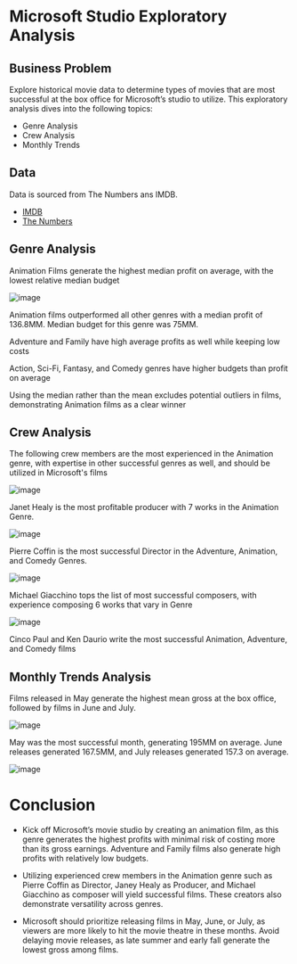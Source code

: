 # Microsoft Studio Exploratory Analysis

## Business Problem

Explore historical movie data to determine types of movies that are most successful at the box office for Microsoft’s studio to utilize. This exploratory analysis dives into the following topics:
* Genre Analysis
* Crew Analysis
* Monthly Trends


## Data

Data is sourced from The Numbers ans IMDB.

* [IMDB](https://www.imdb.com/)
* [The Numbers](https://www.the-numbers.com/)

## Genre Analysis

Animation Films generate the highest median profit on average, with the lowest relative median budget

![image](https://user-images.githubusercontent.com/71892324/137145150-0a79dbf7-7e74-4817-98ce-157cb978636a.png)

Animation films outperformed all other genres with a median profit of 136.8MM.  Median budget for this genre was 75MM.

Adventure and Family have high average profits as well while keeping low costs

Action, Sci-Fi, Fantasy, and Comedy genres have higher budgets than profit on average

Using the median rather than the mean excludes potential outliers in films, demonstrating Animation films as a clear winner

## Crew Analysis

The following crew members are the most experienced in the Animation genre, with expertise in other successful genres as well, and should be utilized in Microsoft's films

![image](https://user-images.githubusercontent.com/71892324/137145435-7688b184-a379-434b-87b1-cc13240b27fb.png)

Janet Healy is the most profitable producer with 7 works in the Animation Genre. 

![image](https://user-images.githubusercontent.com/71892324/137145472-c523f80e-d69e-4e01-926a-aa6b65bd26a6.png)

Pierre Coffin is the most successful Director in the Adventure, Animation, and Comedy Genres.

![image](https://user-images.githubusercontent.com/71892324/137145483-7f8805a3-34d4-4518-aca5-7634080dc1e4.png)

Michael Giacchino tops the list of most successful composers, with experience composing 6 works that vary in Genre

![image](https://user-images.githubusercontent.com/71892324/137145489-68ea0177-6714-4dec-84d2-538e5d461c00.png)

Cinco Paul and Ken Daurio write the most successful Animation,  Adventure, and Comedy films

## Monthly Trends Analysis

Films released in May generate the highest mean gross at the box office, followed by films in June and July.

![image](https://user-images.githubusercontent.com/71892324/137145519-8a0ba906-ef8d-455d-85ba-d4fe275dbb21.png)

May was the most successful month, generating 195MM on average. June releases generated 167.5MM, and July releases generated 157.3 on average.

![image](https://user-images.githubusercontent.com/71892324/137145541-e000e78e-1b56-43ae-9e6f-7f7eb39f9575.png)


# Conclusion

* Kick off Microsoft’s movie studio
by creating an animation film, as this genre generates the highest profits with
minimal risk of costing more than its gross earnings.  Adventure and Family films also generate high
profits with relatively low budgets.

* Utilizing experienced crew members in the Animation genre such as Pierre Coffin as Director,  Janey Healy as Producer, and Michael Giacchino as composer will yield successful films. These creators also demonstrate versatility across genres.

* Microsoft should prioritize releasing films in May, June, or July, as viewers are more likely to hit the movie theatre in these months.  Avoid delaying movie releases, as late summer and early fall generate the lowest gross among films.













